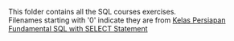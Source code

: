 This folder contains all the SQL courses exercises. <br>
Filenames starting with '0' indicate they are from <a href="https://academy.dqlab.id/certificate/pdf/DQLABSQLT1BMWOEH">Kelas Persiapan Fundamental SQL with SELECT Statement</a><br>
